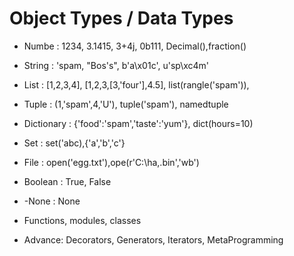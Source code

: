 # Object Types / Data Types

- Numbe : 1234, 3.1415, 3+4j, 0b111, Decimal(),fraction()
- String : 'spam, "Bos's", b'a\x01c', u'sp\xc4m'
- List : [1,2,3,4], [1,2,3,[3,'four'],4.5], list(rangle('spam')), 
- Tuple : (1,'spam',4,'U'), tuple('spam'), namedtuple
- Dictionary : {'food':'spam','taste':'yum'}, dict(hours=10)
- Set : set('abc),{'a','b','c'}
- File : open('egg.txt'),ope(r'C:\ha,.bin','wb')

- Boolean : True, False
- -None : None
- Functions, modules, classes
- Advance: Decorators, Generators, Iterators, MetaProgramming